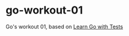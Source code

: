 # go-workout-01
Go's workout 01, based on [Learn Go with Tests](https://quii.gitbook.io/learn-go-with-tests/)
